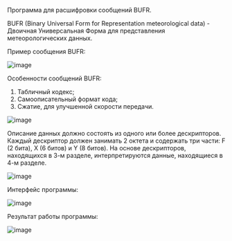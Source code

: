 Программа для расшифровки сообщений BUFR.

BUFR (Binary Universal Form for Representation meteorological data) - Двоичная Универсальная Форма для представления метеорологических данных.

Пример сообщения BUFR:

![image](https://user-images.githubusercontent.com/83878144/187885377-28c66b7a-89fc-4e52-9a4a-8187b6d87b6f.png)

Особенности сообщений BUFR:
1) Табличный кодекс;
2) Самоописательный формат кода;
3) Сжатие, для улучшенной скорости  передачи.

![image](https://user-images.githubusercontent.com/83878144/187885682-87b14a4f-204a-4390-95c5-95fc946a41dc.png)

Описание данных должно состоять из одного или более дескрипторов. Каждый дескриптор должен занимать 2 октета и содержать три части: F (2 бита), X (6 битов) и Y (8 битов).
На основе дескрипторов, находящихся в 3-м разделе, интерпретируются данные, находящиеся в 4-м разделе.

![image](https://user-images.githubusercontent.com/83878144/187885742-4837a6e7-0fa9-4768-af0f-3266a91015d4.png)

Интерфейс программы:

![image](https://user-images.githubusercontent.com/83878144/187885871-ee57c203-d160-48d1-8fe1-47f881c513e0.png)

Результат работы программы:

![image](https://user-images.githubusercontent.com/83878144/187885967-86f41140-1e9c-448f-999e-4e1cc6ee7bf9.png)
